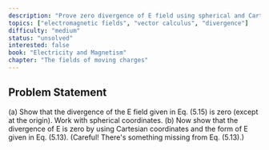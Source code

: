 ```yaml
---
description: "Prove zero divergence of E field using spherical and Cartesian coordinates"
topics: ["electromagnetic fields", "vector calculus", "divergence"]
difficulty: "medium"
status: "unsolved"
interested: false
book: "Electricity and Magnetism"
chapter: "The fields of moving charges"
---
```


## Problem Statement
(a) Show that the divergence of the E field given in Eq. (5.15) is zero (except at the origin). Work with spherical coordinates.
(b) Now show that the divergence of E is zero by using Cartesian coordinates and the form of E given in Eq. (5.13). (Careful! There's something missing from Eq. (5.13).)